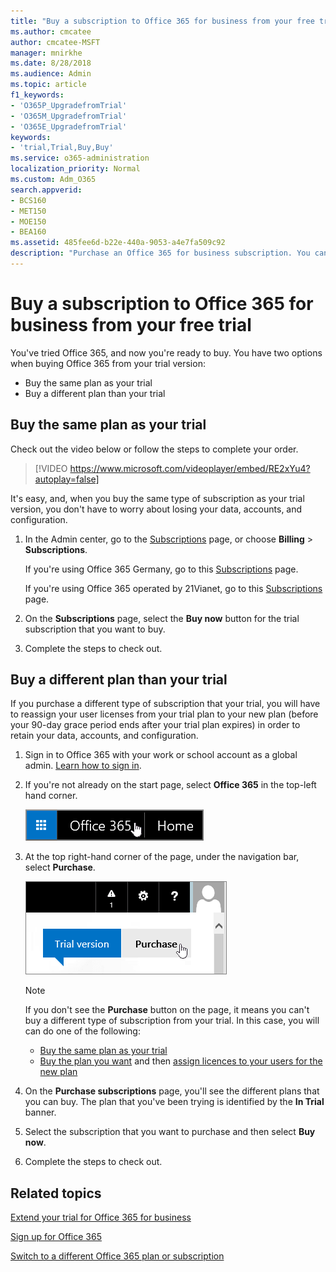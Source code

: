 ```yaml
---
title: "Buy a subscription to Office 365 for business from your free trial"
ms.author: cmcatee
author: cmcatee-MSFT
manager: mnirkhe
ms.date: 8/28/2018
ms.audience: Admin
ms.topic: article
f1_keywords:
- 'O365P_UpgradefromTrial'
- 'O365M_UpgradefromTrial'
- 'O365E_UpgradefromTrial'
keywords:
- 'trial,Trial,Buy,Buy'
ms.service: o365-administration
localization_priority: Normal
ms.custom: Adm_O365
search.appverid:
- BCS160
- MET150
- MOE150
- BEA160
ms.assetid: 485fee6d-b22e-440a-9053-a4e7fa509c92
description: "Purchase an Office 365 for business subscription. You can buy the same type of subscription that you tried, or a different plan."
---
```


# Buy a subscription to Office 365 for business from your free trial

You've tried Office 365, and now you're ready to buy. You have two options when buying Office 365 from your trial version:
  
- Buy the same plan as your trial
- Buy a different plan than your trial
    
## Buy the same plan as your trial
<a name="BKMK_Same"> </a>

Check out the video below or follow the steps to complete your order.
  
> [!VIDEO https://www.microsoft.com/videoplayer/embed/RE2xYu4?autoplay=false]
  
It's easy, and, when you buy the same type of subscription as your trial version, you don't have to worry about losing your data, accounts, and configuration.
  
1. In the Admin center, go to the [Subscriptions](https://go.microsoft.com/fwlink/p/?linkid=842054) page, or choose **Billing** \> **Subscriptions**.
    
    If you're using Office 365 Germany, go to this [Subscriptions](https://go.microsoft.com/fwlink/p/?linkid=847745) page. 
    
    If you're using Office 365 operated by 21Vianet, go to this [Subscriptions](https://go.microsoft.com/fwlink/p/?linkid=850626) page. 
    
2. On the **Subscriptions** page, select the **Buy now** button for the trial subscription that you want to buy. 
    
3. Complete the steps to check out.
    
## Buy a different plan than your trial
<a name="BKMK_Different"> </a>

If you purchase a different type of subscription that your trial, you will have to reassign your user licenses from your trial plan to your new plan (before your 90-day grace period ends after your trial plan expires) in order to retain your data, accounts, and configuration.
  
1. Sign in to Office 365 with your work or school account as a global admin. [Learn how to sign in](https://support.office.com/article/e9eb7d51-5430-4929-91ab-6157c5a050b4).
    
2. If you're not already on the start page, select **Office 365** in the top-left hand corner. 
    
    ![Button to navigate to the Office 365 Start Page](../media/2fc597ab-ae33-4e5a-aec1-e60e48beac62.png)
  
3. At the top right-hand corner of the page, under the navigation bar, select **Purchase**.
    
    ![Button to purchase your Office 365 trial](../media/73fba4ad-6879-460b-8ef1-f2efb2ee4104.png)
  
    > [!NOTE]
    > If you don't see the **Purchase** button on the page, it means you can't buy a different type of subscription from your trial. In this case, you will can do one of the following: 
    > - [Buy the same plan as your trial](buy-a-subscription-from-your-free-trial.md#BKMK_Same)
    > - [Buy the plan you want](buy-another-subscription.md) and then [assign licences to your users for the new plan](assign-licenses-to-users.md)
  
4. On the **Purchase subscriptions** page, you'll see the different plans that you can buy. The plan that you've been trying is identified by the **In Trial** banner. 
    
5. Select the subscription that you want to purchase and then select **Buy now**.
    
6. Complete the steps to check out.

## Related topics
<a name="BKMK_SeeAlso"> </a>

[Extend your trial for Office 365 for business](extend-your-trial.md)
  
[Sign up for Office 365](../admin-overview/sign-up-for-office-365.md)
  
[Switch to a different Office 365 plan or subscription](switch-to-a-different-plan.md)